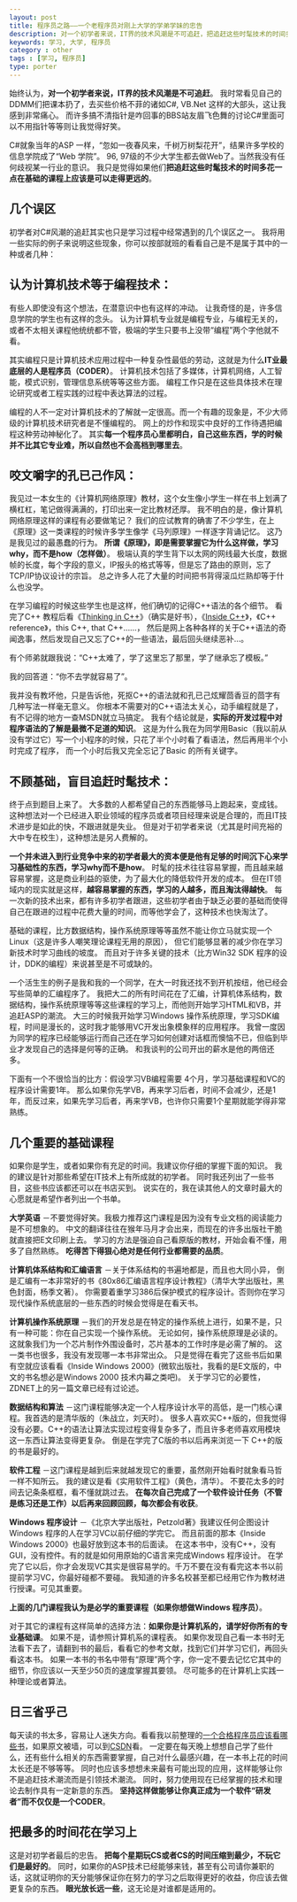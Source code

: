 ```yaml
---
layout: post
title: 程序员之路——一个老程序员对刚上大学的学弟学妹的忠告
description: 对一个初学者来说，IT界的技术风潮是不可追赶，把追赶这些时髦技术的时间多花一点在基础的课程上应该是可以走得更远的。
keywords: 学习, 大学, 程序员
category : other
tags : [学习, 程序员]
type: porter
---
```


始终认为，**对一个初学者来说，IT界的技术风潮是不可追赶**。
我时常看见自己的DDMM们把课本扔了，去买些价格不菲的诸如C#, VB.Net 这样的大部头，这让我感到非常痛心。
而许多搞不清指针是咋回事的BBS站友眉飞色舞的讨论C#里面可以不用指针等等则让我觉得好笑。

C#就象当年的ASP 一样，“忽如一夜春风来，千树万树梨花开”，结果许多学校的信息学院成了“Web 学院”。
96, 97级的不少大学生都去做Web了。当然我没有任何歧视某一行业的意识。
我只是觉得如果他们**把追赶这些时髦技术的时间多花一点在基础的课程上应该是可以走得更远的**。 

## 几个误区 ##

初学者对C#风潮的追赶其实也只是学习过程中经常遇到的几个误区之一。
我将用一些实际的例子来说明这些现象，你可以按部就班的看看自己是不是属于其中的一种或者几种：

## 认为计算机技术等于编程技术： ##

有些人即使没有这个想法，在潜意识中也有这样的冲动。
让我奇怪的是，许多信息学院的学生也有这样的念头。
认为计算机专业就是编程专业，与编程无关的，或者不太相关课程他统统都不管，极端的学生只要书上没带“编程”两个字他就不看。

其实编程只是计算机技术应用过程中一种复杂性最低的劳动，这就是为什么**IT业最底层的人是程序员（CODER）**。
计算机技术包括了多媒体，计算机网络，人工智能，模式识别，管理信息系统等等这些方面。
编程工作只是在这些具体技术在理论研究或者工程实践的过程中表达算法的过程。

编程的人不一定对计算机技术的了解就一定很高。而一个有趣的现象是，不少大师级的计算机技术研究者是不懂编程的。
网上的炒作和现实中良好的工作待遇把编程这种劳动神秘化了。
其实**每一个程序员心里都明白，自己这些东西，学的时候并不比其它专业难，所以自然也不会高档到哪里去**。

## 咬文嚼字的孔已己作风： ##

我见过一本女生的《计算机网络原理》教材，这个女生像小学生一样在书上划满了横杠杠，笔记做得满满的，打印出来一定比教材还厚。
我不明白的是，像计算机网络原理这样的课程有必要做笔记？
我们的应试教育的确害了不少学生，在上《原理》这一类课程的时候许多学生像学《马列原理》一样逐字背诵记忆。
这乃是我见过的最愚蠢的行为。
**所谓《原理》，即是需要掌握它为什么这样做，学习why，而不是how（怎样做）**。
极端认真的学生背下以太网的网线最大长度，数据帧的长度，每个字段的意义，IP报头的格式等等，但是忘了路由的原则，忘了TCP/IP协议设计的宗旨。
总之许多人花了大量的时间把书背得滚瓜烂熟却等于什么也没学。

在学习编程的时候这些学生也是这样，他们确切的记得C++语法的各个细节。
看完了C++ 教程后看《[Thinking in C++](http://www.amazon.cn/gp/product/B00119J7N0/ref=as_li_ss_tl?ie=UTF8&camp=536&creative=3132&creativeASIN=B00119J7N0&linkCode=as2&tag=justjavac-23)》（确实是好书），《[Inside C++](http://www.amazon.cn/gp/product/B0011A8QKO/ref=as_li_ss_tl?ie=UTF8&camp=536&creative=3132&creativeASIN=B0011A8QKO&linkCode=as2&tag=justjavac-23)》，《C++ reference》，this C++, that C++……，
然后是网上各种各样的关于C++语法的奇闻逸事，然后发现自己又忘了C++的一些语法，最后回头继续恶补…。

有个师弟就跟我说：“C++太难了，学了这里忘了那里，学了继承忘了模板。”

我的回答道：“你不去学就容易了”。

我并没有教坏他，只是告诉他，死抠C++的语法就和孔已己炫耀茴香豆的茴字有几种写法一样毫无意义。
你根本不需要对的C++语法太关心，动手编程就是了，有不记得的地方一查MSDN就立马搞定。
我有个结论就是，**实际的开发过程中对程序语法的了解是最微不足道的知识**。
这是为什么我在为同学用Basic（我以前从没有学过它）写一个小程序的时候，只花了半个小时看了看语法，然后再用半个小时完成了程序，
而一个小时后我又完全忘记了Basic 的所有关键字。

## 不顾基础，盲目追赶时髦技术： ##

终于点到题目上来了。
大多数的人都希望自己的东西能够马上跑起来，变成钱。
这种想法对一个已经进入职业领域的程序员或者项目经理来说是合理的，而且IT技术进步是如此的快，不跟进就是失业。
但是对于初学者来说（尤其是时间充裕的大中专在校生），这种想法是另人费解的。

**一个并未进入到行业竞争中来的初学者最大的资本便是他有足够的时间沉下心来学习基础性的东西，学习why而不是how**。
时髦的技术往往容易掌握，而且越来越容易掌握，这是商业利益的驱使，为了最大化的降低软件开发的成本。
但在IT领域内的现实就是这样，**越容易掌握的东西，学习的人越多，而且淘汰得越快**。
每一次新的技术出来，都有许多初学者跟进，这些初学者由于缺乏必要的基础而使得自己在跟进的过程中花费大量的时间，而等他学会了，这种技术也快淘汰了。

基础的课程，比方数据结构，操作系统原理等等虽然不能让你立马就实现一个Linux（这是许多人嘲笑理论课程无用的原因），
但它们能够显著的减少你在学习新技术时学习曲线的坡度。
而且对于许多关键的技术（比方Win32 SDK 程序的设计，DDK的编程）来说甚至是不可或缺的。

一个活生生的例子是我和我的一个同学，在大一时我还找不到开机按纽，他已经会写些简单的汇编程序了。
我把大二的所有时间花在了汇编，计算机体系结构，数据结构，操作系统原理等等这些课程的学习上，而他则开始学习HTML和VB，并追赶ASP的潮流。
大三的时候我开始学习Windows 操作系统原理，学习SDK编程，时间是漫长的，这时我才能够用VC开发出象模象样的应用程序。
我曾一度因为同学的程序已经能够运行而自己还在学习如何创建对话框而懊恼不已，但临到毕业才发现自己的选择是何等的正确。
和我谈判的公司开出的薪水是他的两倍还多。

下面有一个不很恰当的比方：假设学习VB编程需要 4个月，学习基础课程和VC的程序设计需要1年。
那么如果你先学VB，再来学习后者，时间不会减少，还是1年，而反过来，如果先学习后者，再来学VB，也许你只需要1个星期就能学得非常熟练。

## 几个重要的基础课程 ##

如果你是学生，或者如果你有充足的时间。我建议你仔细的掌握下面的知识。
我的建议是针对那些希望在IT技术上有所成就的初学者。
同时我还列出了一些书目，这些书应该都还可以在书店买到。
说实在的，我在读其他人的文章时最大的心愿就是希望作者列出一个书单。

**大学英语** －不要觉得好笑。我极力推荐这门课程是因为没有专业文档的阅读能力是不可想象的。
中文的翻译往往在猴年马月才会出来，而现在的许多出版社干脆就直接把E文印刷上去。
学习的方法是强迫自己看原版的教材，开始会看不懂，用多了自然熟练。
**吃得苦下得狠心绝对是任何行业都需要的品质**。

**计算机体系结构和汇编语言** －关于体系结构的书遍地都是，而且也大同小异，
倒是汇编有一本非常好的书《80x86汇编语言程序设计教程》（清华大学出版社，黑色封面，杨季文著）。
你需要着重学习386后保护模式的程序设计。否则你在学习现代操作系统底层的一些东西的时候会觉得是在看天书。

**计算机操作系统原理** －我们的开发总是在特定的操作系统上进行，如果不是，只有一种可能：你在自己实现一个操作系统。
无论如何，操作系统原理是必读的。这就象我们为一个芯片制作外围设备时，芯片基本的工作时序是必需了解的。
这一类书也很多，我没有发现哪一本书非常出众。
只是觉得在看完了这些书后如果有空就应该看看《Inside Windows 2000》(微软出版社，我看的是E文版的，中文的书名想必是Windows 2000 技术内幕之类吧)。
关于学习它的必要性，ZDNET上的另一篇文章已经有过论述。

**数据结构和算法** －这门课程能够决定一个人程序设计水平的高低，是一门核心课程。我首选的是清华版的（朱战立，刘天时）。
很多人喜欢买C++版的，但我觉得没有必要。C++的语法让算法实现过程变得复杂多了，而且许多老师喜欢用模块这一东西让算法变得更复杂。
倒是在学完了C版的书以后再来浏览一下 C++的版的书是最好的。

**软件工程** －这门课程是越到后来就越发现它的重要，虽然刚开始看时就象看马哲一样不知所云。
我的建议是看《实用软件工程》（黄色，清华）。
不要花太多的时间去记条条框框，看不懂就跳过去。
**在每次自己完成了一个软件设计任务（不管是练习还是工作）以后再来回顾回顾，每次都会有收获**。

**Windows 程序设计** －《北京大学出版社，Petzold著》我建议任何企图设计Windows 程序的人在学习VC以前仔细的学完它。
而且前面的那本《Inside Windows 2000》也最好放到这本书的后面读。
在这本书中，没有C++，没有GUI，没有控件。有的就是如何用原始的C语言来完成Windows 程序设计。
在学完了它以后，你才会发现VC其实是很容易学的。千万不要在没有看完这本书以前提前学习VC，你最好碰都不要碰。
我知道的许多名校甚至都已经用它作为教材进行授课。可见其重要。

**上面的几门课程我认为是必学的重要课程（如果你想做Windows 程序员）**。

对于其它的课程有这样简单的选择方法：**如果你是计算机系的，请学好你所有的专业基础课**。
如果不是，请参照计算机系的课程表。
如果你发现自己看一本书时无法看下去了，请翻到书的最后，看看它的参考文献，找到它们并学习它们，再回头看这本书。
如果一本书的书名中带有“原理”两个字，你一定不要去记忆它其中的细节，你应该以一天至少50页的速度掌握其要领。
尽可能多的在计算机上实践一种理论或者算法。

## 日三省乎己  ##

每天读的书太多，容易让人迷失方向。看看我以前整理的[一个合格程序员应该看哪些书](http://justjavac.com/other/2012/05/15/qualified-programmer-should-read-what-books.html)，如果原文被墙，可以到[CSDN](http://blog.csdn.net/justjavac/article/details/7865418)看。
一定要在每天晚上想想自己学了些什么，还有些什么相关的东西需要掌握，自己对什么最感兴趣，在一本书上花的时间太长还是不够等等。
同时也应该多想想未来最有可能出现的应用，这样能够让你不是追赶技术潮流而是引领技术潮流。
同时，努力使用现在已经掌握的技术和理论去制作具有一定新意的东西。
**坚持这样做能够让你真正成为一个软件“研发者”而不仅仅是一个CODER**。

## 把最多的时间花在学习上 ##

这是对初学者最后的忠告。
**把每个星期玩CS或者CS的时间压缩到最少，不玩它们是最好的**。
同时，如果你的ASP技术已经能够来钱，甚至有公司请你兼职的话，这就证明你的天分能够保证你在努力的学习之后取得更好的收益，你应该去做更复杂的东西。
**眼光放长远一些**，这无论是对谁都是适用的。

